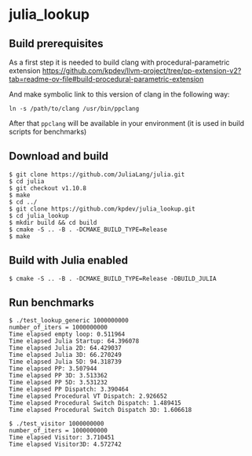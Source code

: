 # julia_lookup

## Build prerequisites

As a first step it is needed to build clang with procedural-parametric extension
https://github.com/kpdev/llvm-project/tree/pp-extension-v2?tab=readme-ov-file#build-procedural-parametric-extension

And make symbolic link to this version of clang in the following way:

```
ln -s /path/to/clang /usr/bin/ppclang
```

After that `ppclang` will be available in your environment (it is used in build scripts for benchmarks)

## Download and build 

```
$ git clone https://github.com/JuliaLang/julia.git
$ cd julia
$ git checkout v1.10.8
$ make
$ cd ../
$ git clone https://github.com/kpdev/julia_lookup.git
$ cd julia_lookup
$ mkdir build && cd build
$ cmake -S .. -B . -DCMAKE_BUILD_TYPE=Release
$ make
```

## Build with Julia enabled

```
$ cmake -S .. -B . -DCMAKE_BUILD_TYPE=Release -DBUILD_JULIA
```


## Run benchmarks

```
$ ./test_lookup_generic 1000000000
number_of_iters = 1000000000
Time elapsed empty loop: 0.511964
Time elapsed Julia Startup: 64.396078
Time elapsed Julia 2D: 64.429037
Time elapsed Julia 3D: 66.270249
Time elapsed Julia 5D: 94.318739
Time elapsed PP: 3.507944
Time elapsed PP 3D: 3.513362
Time elapsed PP 5D: 3.531232
Time elapsed PP Dispatch: 3.390464
Time elapsed Procedural VT Dispatch: 2.926652
Time elapsed Procedural Switch Dispatch: 1.489415
Time elapsed Procedural Switch Dispatch 3D: 1.606618

$ ./test_visitor 1000000000
number_of_iters = 1000000000
Time elapsed Visitor: 3.710451
Time elapsed Visitor3D: 4.572742
```
